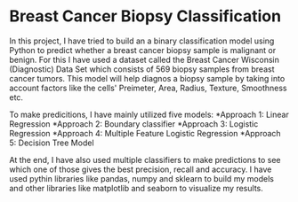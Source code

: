 # Breast Cancer Biopsy Classification

In this project, I have tried to build an a binary classification model using Python to predict whether a breast cancer biopsy sample is malignant or benign. For this I have used a dataset called the Breast Cancer Wisconsin (Diagnostic) Data Set which consists of 569 biopsy samples from breast cancer tumors. This model will help diagnos a biopsy sample by taking into account factors like the cells' Preimeter, Area, Radius, Texture, Smoothness etc. 

To make predicitions, I have mainly utilized five models:
  *Approach 1: Linear Regression
  *Approach 2: Boundary classifier
  *Approach 3: Logistic Regression
  *Approach 4: Multiple Feature Logistic Regression
  *Approach 5: Decision Tree Model
  
At the end, I have also used multiple classifiers to make predictions to see which one of those gives the best precision, recall and accuracy. I have used pythin libraries like pandas, numpy and sklearn to build my models and other libraries like matplotlib and seaborn to visualize my results. 
